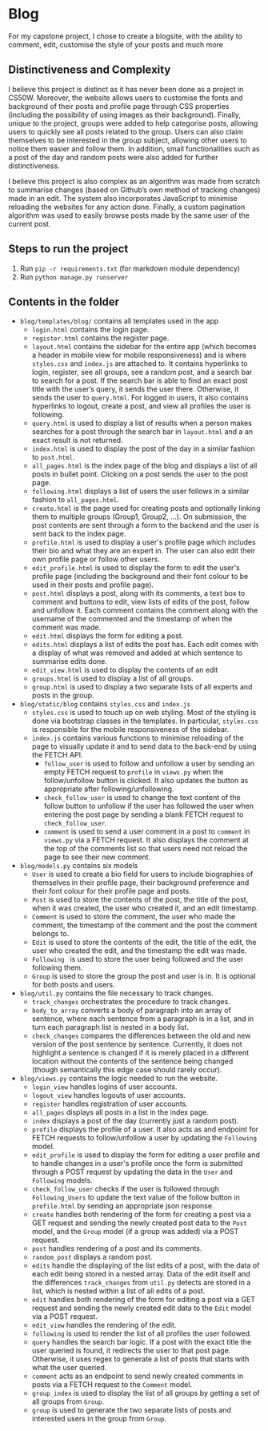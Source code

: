 # Blog #
For my capstone project, I chose to create a blogsite, with the ability to comment, edit, customise the style of your posts and much more
## Distinctiveness and Complexity ##
I believe this project is distinct as it has never been done as a project in CS50W. Moreover, the website allows users to customise the fonts and background of their posts and profile page through CSS properties (including the possibility of using images as their background). Finally, unique to the project, groups were added to help categorise posts, allowing users to quickly see all posts related to the group. Users can also claim themselves to be interested in the group subject, allowing other users to notice them easier and follow them. In addition, small functionalities such as a post of the day and random posts were also added for further distinctiveness.

I believe this project is also complex as an algorithm was made from scratch to summarise changes (based on Github’s own method of tracking changes) made in an edit. The system also incorporates JavaScript to minimise reloading the websites for any action done. Finally, a custom pagination algorithm was used to easily browse posts made by the same user of the current post.
## Steps to run the project ##
1. Run `pip -r requirements.txt` (for markdown module dependency)
2. Run `python manage.py runserver`
## Contents in the folder ##
* `blog/templates/blog/` contains all templates used in the app
    * `login.html` contains the login page.  
    * `register.html` contains the register page.  
    * `layout.html` contains the sidebar for the entire app (which becomes a header in mobile view for mobile responsiveness) and is where `styles.css` and `index.js` are attached to. It contains hyperlinks to login, register, see all groups, see a random post, and a search bar to search for a post. If the search bar is able to find an exact post title with the user’s query, it sends the user there. Otherwise, it sends the user to `query.html`. For logged in users, it also contains hyperlinks to logout, create a post, and view all profiles the user is following. 
    * `query.html` is used to display a list of results when a person makes searches for a post through the search bar in `layout.html` and a an exact result is not returned.  
    * `index.html` is used to display the post of the day in a similar fashion to `post.html`.
    * `all_pages.html` is the index page of the blog and displays a list of all posts in bullet point. Clicking on a post sends the user to the post page.  
    * `following.html` displays a list of users the user follows in a similar fashion to `all_pages.html`.
    * `create.html` is the page used for creating posts and optionally linking them to multiple groups (Group1, Group2, …). On submission, the post contents are sent through a form to the backend and the user is sent back to the index page.  
    * `profile.html` is used to display a user's profile page which includes their bio and what they are an expert in. The user can also edit their own profile page or follow other users.
    * `edit_profile.html` is used to display the form to edit the user's profile page (including the background and their font colour to be used in their posts and profile page).
    * `post.html` displays a post, along with its comments, a text box to comment and buttons to edit, view lists of edits of the post, follow and unfollow it. Each comment contains the comment along with the username of the commented and the timestamp of when the comment was made.
    * `edit.html` displays the form for editing a post.  
    * `edits.html` displays a list of edits the post has. Each edit comes with a display of what was removed and added at which sentence to summarise edits done.
    * `edit_view.html` is used to display the contents of an edit
    * `groups.html` is used to display a list of all groups.
    * `group.html` is used to display a two separate lists of all experts and posts in the group.
* `blog/static/blog` contains `styles.css` and `index.js`
    * `styles.css` is used to touch up on web styling. Most of the styling is done via bootstrap classes in the templates. In particular, `styles.css` is responsible for the mobile responsiveness of the sidebar.
    * `index.js` contains various functions to minimise reloading of the page to visually update it and to send data to the back-end by using the FETCH API.
        * `follow_user` is used to follow and unfollow a user by sending an empty FETCH request to `profile` in `views.py` when the follow/unfollow button is clicked. It also updates the button as appropriate after following/unfollowing.
        * `check_follow_user` is used to change the text content of the follow button to unfollow if the user has followed the user when entering the post page by sending a blank FETCH request to `check_follow_user`.
        * `comment` is used to send a user comment in a post to `comment` in `views.py` via a FETCH request. It also displays the comment at the top of the comments list so that users need not reload the page to see their new comment.
* `blog/models.py` contains six models
    * `User` is used to create a bio field for users to include biographies of themselves in their profile page, their background preference and their font colour for their profile page and posts.
    * `Post` is used to store the contents of the post, the title of the post, when it was created, the user who created it, and an edit timestamp.
    * `Comment` is used to store the comment, the user who made the comment, the timestamp of the comment and the post the comment belongs to.
    * `Edit` is used to store the contents of the edit, the title of the edit, the user who created the edit, and the timestamp the edit was made.
    * `Following ` is used to store the user being followed and the user following them.
    * `Group` is used to store the group the post and user is in. It is optional for both posts and users.
* `blog/util.py` contains the file necessary to track changes.
    * `track_changes` orchestrates the procedure to track changes.
    * `body_to_array` converts a body of paragraph into an array of sentence, where each sentence from a paragraph is in a list, and in turn each paragraph list is nested in a body list.
    * `check_changes` compares the differences between the old and new version of the post sentence by sentence. Currently, it does not highlight a sentence is changed if it is merely placed in a different location without the contents of the sentence being changed (though semantically this edge case should rarely occur).
* `blog/views.py` contains the logic needed to run the website.
    * `login_view` handles logins of user accounts.
    * `logout_view` handles logouts of user accounts.
    * `register` handles registration of user accounts.
    * `all_pages` displays all posts in a list in the index page.
    * `index` displays a post of the day (currently just a random post).
    * `profile` displays the profile of a user. It also acts as and endpoint for FETCH requests to follow/unfollow a user by updating the `Following` model.
    * `edit_profile` is used to display the form for editing a user profile and to handle changes in a user's profile once the form is submitted through a POST request by updating the data in the `User` and `Following` models.
    * `check_follow_user` checks if the user is followed through `Following_Users` to update the text value of the follow button in `profile.html` by sending an appropriate json response.
    * `create` handles both rendering of the form for creating a post via a GET request and sending the newly created post data to the `Post` model, and the `Group` model (if a group was added) via a POST request.
    * `post` handles rendering of a post and its comments.
    * `random_post` displays a random post.
    * `edits` handle the displaying of the list edits of a post, with the data of each edit being stored in a nested array. Data of the edit itself and the differences `track_changes` from `util.py` detects are stored in a list, which is nested within a list of all edits of a post.
    * `edit` handles both rendering of the form for editing a post via a GET request and sending the newly created edit data to the `Edit` model via a POST request.
    * `edit_view` handles the rendering of the edit.
    * `following` is used to render the list of all profiles the user followed.
    * `query` handles the search bar logic. If a post with the exact title the user queried is found, it redirects the user to that post page. Otherwise, it uses regex to generate a list of posts that starts with what the user queried.
    * `comment` acts as an endpoint to send newly created comments in posts via a FETCH request to the `Comment` model.
    * `group_index` is used to display the list of all groups by getting a set of all groups from `Group`.
    * `group` is used to generate the two separate lists of posts and interested users in the group from `Group`.
